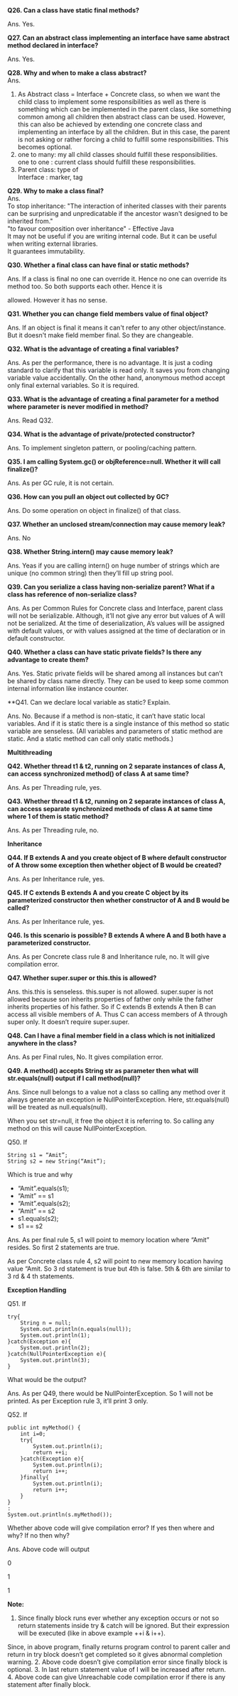 **Q26. Can a class have static final methods?**

Ans. Yes.

**Q27. Can an abstract class implementing an interface have same abstract method declared in interface?**

Ans. Yes.

**Q28. Why and when to make a class abstract?**
<br/>Ans.

1. As Abstract class = Interface + Concrete class, so when we want the child class to implement some responsibilities as well as there is something which can be implemented in the parent class, like something common among all children then abstract class can be used. However, this can also be achieved by extending one concrete class and implementing an interface by all the children. But in this case, the parent is not asking or rather forcing a child to fulfill some responsibilities. This becomes optional.
2. one to many: my all child classes should fulfill these responsibilities. <br/>one to one : current class should fulfill these responsibilities.
3. Parent class: type of <br/>Interface : marker, tag


**Q29. Why to make a class final?**
<br/>Ans. 
<br/>To stop inheritance: "The interaction of inherited classes with their parents can be surprising and unpredicatable if the ancestor wasn't designed to be inherited from."
<br/>"to favour composition over inheritance" - Effective Java
<br/>It may not be useful if you are writing internal code. But it can be useful when writing external libraries.
<br/> It guarantees immutability.


**Q30. Whether a final class can have final or static methods?**

Ans. If a class is final no one can override it. Hence no one can override its method too. So both supports each other. Hence it is

allowed. However it has no sense.

**Q31. Whether you can change field members value of final object?**

Ans. If an object is final it means it can&#39;t refer to any other object/instance. But it doesn&#39;t make field member final. So they are changeable.

**Q32. What is the advantage of creating a final variables?**

Ans. As per the performance, there is no advantage. It is just a coding standard to clarify that this variable is read only. It saves you from changing variable value accidentally. On the other hand, anonymous method accept only final external variables. So it is required.

**Q33. What is the advantage of creating a final parameter for a method where parameter is never modified in method?**

Ans. Read Q32.

**Q34. What is the advantage of private/protected constructor?**

Ans. To implement singleton pattern, or pooling/caching pattern.

**Q35. I am calling System.gc() or objReference=null. Whether it will call finalize()?**

Ans. As per GC rule, it is not certain.

**Q36. How can you pull an object out collected by GC?**

Ans. Do some operation on object in finalize() of that class.

**Q37. Whether an unclosed stream/connection may cause memory leak?**

Ans. No

**Q38. Whether String.intern() may cause memory leak?**

Ans. Yeas if you are calling intern() on huge number of strings which are unique (no common string) then they’ll fill up string pool.

**Q39. Can you serialize a class having non-serialize parent? What if a class has reference of non-serialize class?**

Ans. As per Common Rules for Concrete class and Interface, parent class will not be serializable. Although, it’ll not give any error
but values of A will not be serialized. At the time of deserialization, A’s values will be assigned with default values, or with values
assigned at the time of declaration or in default constructor.

**Q40. Whether a class can have static private fields? Is there any advantage to create them?**

Ans. Yes. Static private fields will be shared among all instances but can’t be shared by class name directly. They can be used to keep
some common internal information like instance counter.

**Q41. Can we declare local variable as static? Explain.

Ans. No. Because if a method is non-static, it can’t have static local variables. And if it is static there is a single instance of this
method so static variable are senseless. (All variables and parameters of static method are static. And a static method can call only
static methods.)

**Multithreading**

**Q42. Whether thread t1 &amp; t2, running on 2 separate instances of class A, can access synchronized method() of class A at same
time?**

Ans. As per Threading rule, yes.

**Q43. Whether thread t1 &amp; t2, running on 2 separate instances of class A, can access separate synchronized methods of class A
at same time where 1 of them is static method?**

Ans. As per Threading rule, no.

**Inheritance**

**Q44. If B extends A and you create object of B where default constructor of A throw some exception then whether object of B
would be created?**

Ans. As per Inheritance rule, yes.

**Q45. If C extends B extends A and you create C object by its parameterized constructor then whether constructor of A and B
would be called?**

Ans. As per Inheritance rule, yes.

**Q46. Is this scenario is possible? B extends A where A and B both have a parameterized constructor.**

Ans. As per Concrete class rule 8 and Inheritance rule, no. It will give compilation error.

**Q47. Whether super.super or this.this is allowed?**

Ans. this.this is senseless. this.super is not allowed. super.super is not allowed because son inherits properties of father only while the
father inherits properties of his father. So if C extends B extends A then B can access all visible members of A. Thus C can access
members of A through super only. It doesn’t require super.super.

**Q48. Can I have a final member field in a class which is not initialized anywhere in the class?**

Ans. As per Final rules, No. It gives compilation error.

**Q49. A method() accepts String str as parameter then what will str.equals(null) output if I call method(null)?**

Ans.
Since null belongs to a value not a class so calling any method over it always generate an exception ie NullPointerException. Here,
str.equals(null) will be treated as null.equals(null).

When you set str=null, it free the object it is referring to. So calling any method on this will cause NullPointerException.

Q50. If
```
String s1 = “Amit”;
String s2 = new String(“Amit”);
```
Which is true and why

* “Amit”.equals(s1);
* “Amit” == s1
* “Amit”.equals(s2);
* “Amit” == s2
* s1.equals(s2);
* s1 == s2

Ans. As per final rule 5, s1 will point to memory location where “Amit” resides. So first 2 statements are true.

As per Concrete class rule 4, s2 will point to new memory location having value “Amit. So 3 rd statement is true but 4th is false.
5th & 6th are similar to 3 rd &amp; 4 th statements.

**Exception Handling**

Q51. If
```
try{
	String n = null;
	System.out.println(n.equals(null));
	System.out.println(1);
}catch(Exception e){
	System.out.println(2);
}catch(NullPointerException e){
	System.out.println(3);
}
```
What would be the output?

Ans. As per Q49, there would be NullPointerException. So 1 will not be printed. As per Exception rule 3, it’ll print 3 only.

Q52. If
```
public int myMethod() {
	int i=0;
	try{
		System.out.println(i);
		return ++i;
	}catch(Exception e){
		System.out.println(i);
		return i++;
	}finally{
		System.out.println(i);
		return i++;
	}
}
:
System.out.println(s.myMethod());
```

Whether above code will give compilation error? If yes then where and why? If no then why?

Ans. Above code will output

0

1

1

**Note:**

1. Since finally block runs ever whether any exception occurs or not so return statements inside try &amp; catch will be ignored. But
their expression will be executed (like in above example ++i &amp; i++).

Since, in above program, finally returns program control to parent caller and return in try block doesn’t get completed so it
gives abnormal completion warning.
2. Above code doesn’t give compilation error since finally block is optional.
3. In last return statement value of I will be increased after return.
4. Above code can give Unreachable code compilation error if there is any statement after finally block.
